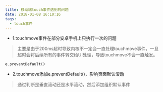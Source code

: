 ```yaml
---
title: 移动端touch事件遇到的问题
date: 2018-01-08 16:10:16
tags:
  - touch事件
---
```


- 1.touchmove事件在部分安卓手机上只执行一次的问题
> 主要是由于200ms超时导致内核不一定会一直处理touchmove事件，一旦超时会将后续所有的事件转交给UI处理，导致touchmove不会一直触发。


```
e.preventDefault()
```

- 2.touchmove添加e.preventDefault()，影响页面默认滚动
> 通过判断是垂直滚动还是水平滚动，然后添加组织默认事件